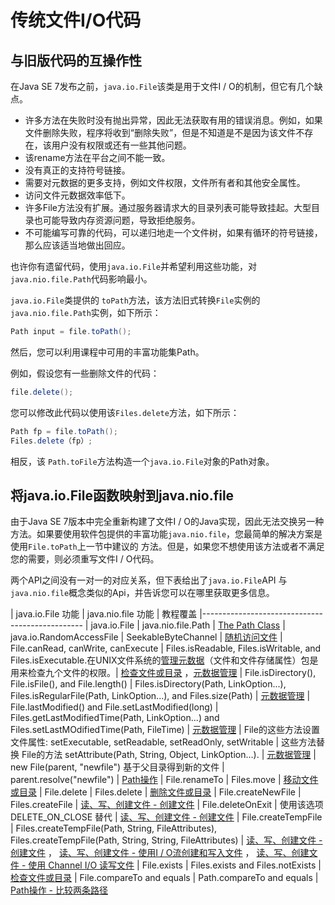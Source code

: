 # 传统文件I/O代码
## 与旧版代码的互操作性
在Java SE 7发布之前，`java.io.File`该类是用于文件I / O的机制，但它有几个缺点。

* 许多方法在失败时没有抛出异常，因此无法获取有用的错误消息。例如，如果文件删除失败，程序将收到“删除失败”，但是不知道是不是因为该文件不存在，该用户没有权限或还有一些其他问题。
* 该rename方法在平台之间不能一致。
* 没有真正的支持符号链接。
* 需要对元数据的更多支持，例如文件权限，文件所有者和其他安全属性。
* 访问文件元数据效率低下。
* 许多File方法没有扩展。通过服务器请求大的目录列表可能导致挂起。大型目录也可能导致内存资源问题，导致拒绝服务。
* 不可能编写可靠的代码，可以递归地走一个文件树，如果有循环的符号链接，那么应该适当地做出回应。

也许你有遗留代码，使用`java.io.File`并希望利用这些功能，对`java.nio.file.Path`代码影响最小。

`java.io.File`类提供的 `toPath`方法，该方法旧式转换`File`实例的`java.nio.file.Path`实例，如下所示：
```java
Path input = file.toPath();
```

然后，您可以利用课程中可用的丰富功能集Path。

例如，假设您有一些删除文件的代码：
```java
file.delete();
```

您可以修改此代码以使用该`Files.delete`方法，如下所示：
```java
Path fp = file.toPath();
Files.delete（fp）;
```
相反，该 `Path.toFile`方法构造一个`java.io.File`对象的Path对象。


## 将java.io.File函数映射到java.nio.file

由于Java SE 7版本中完全重新构建了文件I / O的Java实现，因此无法交换另一种方法。如果要使用软件包提供的丰富功能`java.nio.file`，您最简单的解决方案是使用`File.toPath`上一节中建议的 方法。但是，如果您不想使用该方法或者不满足您的需要，则必须重写文件I / O代码。

两个API之间没有一对一的对应关系，但下表给出了`java.io.File`API 与`java.nio.file`概念类似的Api，并告诉您可以在哪里获取更多信息。

| java.io.File 功能 | java.nio.file 功能 | 教程覆盖
|------------------------------------------------
| java.io.File	| java.nio.file.Path	| [The Path Class](/content/essential/io/pathClass.md)
| java.io.RandomAccessFile | SeekableByteChannel | [随机访问文件](/content/essential/io/rafs.md)
| File.canRead, canWrite, canExecute | Files.isReadable, Files.isWritable, and Files.isExecutable.在UNIX文件系统的[管理元数据](/content/essential/io/fileAttr.md)（文件和文件存储属性）包是用来检查九个文件的权限。| [检查文件或目录](/content/essential/io/check.md) ，[元数据管理](/content/essential/io/fileAttr.md)
| File.isDirectory(), File.isFile(), and File.length() | Files.isDirectory(Path, LinkOption...), Files.isRegularFile(Path, LinkOption...), and Files.size(Path) | [元数据管理](/content/essential/io/fileAttr.md)
| File.lastModified() and File.setLastModified(long)	| Files.getLastModifiedTime(Path, LinkOption...) and Files.setLastMOdifiedTime(Path, FileTime) | [元数据管理](/content/essential/io/fileAttr.md)
| File的这些方法设置文件属性: setExecutable, setReadable, setReadOnly, setWritable | 这些方法替换 File的方法 setAttribute(Path, String, Object, LinkOption...). | [元数据管理](/content/essential/io/fileAttr.md)
| new File(parent, "newfile") 基于父目录得到新的文件	| parent.resolve("newfile") | [Path操作](/content/essential/io/pathOps.md)
| File.renameTo	 | Files.move | [移动文件或目录](/content/essential/io/move.md)
| File.delete	| Files.delete | [删除文件或目录](/content/essential/io/delete.md)
| File.createNewFile |	Files.createFile | [读、写、创建文件 - 创建文件](/content/essential/io/file.md)
| File.deleteOnExit |	使用该选项 DELETE_ON_CLOSE 替代 | [读、写、创建文件 - 创建文件](/content/essential/io/file.md)
| File.createTempFile | Files.createTempFile(Path, String, FileAttributes<?>), Files.createTempFile(Path, String, String, FileAttributes<?>) | [读、写、创建文件 - 创建文件](/content/essential/io/file.md) ， [读、写、创建文件 - 使用I / O流创建和写入文件](/content/essential/io/file.md) ， [读、写、创建文件 - 使用 Channel I/O 读写文件](/content/essential/io/file.md) 
| File.exists	| Files.exists and Files.notExists | [检查文件或目录](/content/essential/io/check.md)
| File.compareTo and equals |	Path.compareTo and equals | [Path操作 - 比较两条路径](/content/essential/io/pathOps.md)

